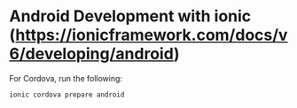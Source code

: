 # Android Development with ionic (https://ionicframework.com/docs/v6/developing/android)

For Cordova, run the following:

```
ionic cordova prepare android
```
